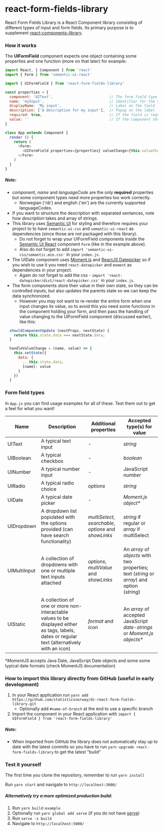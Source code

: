 # react-form-fields-library
React Form Fields Library is a React Component library consisting of different types of input and form fields. 
Its primary purpose is to supplement [react-components-library](https://github.com/statisticsnorway/dc-react-components-library).

### How it works
The **UIFormField** component expects one object containing some properties and one function (more on that later) for example:

```javascript
import React, { Component } from 'react'
import { Form } from 'semantic-ui-react'

import { UIFormField } from 'react-form-fields-library'

const properties = {
  component: 'UIText',                          // The form field type
  name: 'myInput',                              // Identifier for the value stored in the parent
  displayName: 'My input',                      // Label on the field
  description: ['A description for my input'],  // Popup on the label
  required: true,                               // If the field is required
  value: ''                                     // If the component should be initiated with a value, different components require different data types
}

class App extends Component {
  render () {
    return (
      <Form>
        <UIFormField properties={properties} valueChange={this.valueChange} languageCode={'en'} />
      </Form>
    )
  }
}
```

##### Note:
* *component*, *name* and *languageCode* are the only **required** properties but some component types need more properties too work correctly.
  * Norwegian ('nb') and english ('en') are the currently supported languageCodes.
* If you want to structure the description with separated sentances, note how *description* takes and array of strings.
* This library uses [Semantic UI](https://semantic-ui.com/introduction/getting-started.html) for styling and therefore 
requires your project to to have `semantic-ui-css` and `semantic-ui-react` as dependencies (since those are not packaged with this library).
  * Do not forget to wrap your UIFormField components inside the [Semantic UI React](https://react.semantic-ui.com/) 
  component `Form` (like in the example above).
  * Also do not forget to add `import 'semantic-ui-css/semantic.min.css'` in your `index.js`.
* The UIDate component uses [Moment.js](https://momentjs.com/docs/) and [ReactJS Datepicker](https://reactdatepicker.com/) 
so if you wish to use it you need `react-datepicker` and `moment` as dependencies in your project.
  * Again do not forget to add the css - `import 'react-datepicker/dist/react-datepicker.css'` in your `index.js`.
* The form components store their value in their own state, so they can be controlled inputs, but also updates the parents state
  so we can keep the data synchronized.
  * However you may not want to re-render the entire form when one input changes its value, so to avoid this you need some 
    functions in the component holding your form, and then pass the handling of value changing to the UIFormField component
    (discussed earlier), like this: 

```javascript
  shouldComponentUpdate (nextProps, nextState) {
    return this.state.data === nextState.data;
  }

  handleValueChange = (name, value) => {
    this.setState({
      data: {
        ...this.state.data,
        [name]: value
      }
    })
  }
```

### Form field types
In `App.js` you can find usage examples for all of these. Test them out to get a feel for what you want!

Name | Description | Additional properties | Accepted type(s) for value
-----|-------------|------------------------|---------------
UIText | A typical text input | - | *string*
UIBoolean | A typical checkbox | - | *boolean*
UINumber | A typical number input | - | JavaScript *number*
UIRadio | A typical radio choice | *options* | *string*
UIDate | A typical date picker | - | *Moment.js object**
UIDropdown | A dropdown list populated with the options provided (can have search functionality) | *multiSelect*, *searchable*, *options* and *showLinks* | *string* if regular or *array* if multiSelect
UIMultiInput | A collection of dropdowns with one or multiple text inputs attached | *options*, *multiValue* and *showLinks* | An *array* of *objects* with two properties; text (*string* or *array*) and option (*string*)
UIStatic | A collection of one or more non-interactable values to be displayed either as tags, labels, dates or regular text (alternatively with an icon) | *format* and *icon* | An *array* of accepted JavaScript *date-strings* or *Moment.js objects**

**MomentJS* accepts Java Date, JavaScript Date objects and some some typical date formats (check MomentJS documentation)

### How to import this library directly from GitHub (useful in early development)
1. In your React application run `yarn add https://github.com/statisticsnorway/dc-react-form-fields-library.git`
    * Optionally add `#name-of-branch` at the end to use a specific branch
2. Import the component in your React application with `import { UIFormField } from 'react-form-fields-library'`

##### Note:
* When imported from GitHub the library does not automatically stay up to date with the latest commits so you have to 
run `yarn upgrade react-form-fields-library` to get the latest "build"

### Test it yourself
The first time you clone the repository, remember to run `yarn install`

Run `yarn start` and navigate to `http://localhost:3000/`

##### Alternatively try a more optimized production build:
1. Run `yarn build:example`
2. Optionally run `yarn global add serve` (if you do not have [serve](https://github.com/zeit/serve/))
3. Run `serve -s build`
4. Navigate to `http://localhost:5000/`
